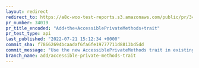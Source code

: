 ```yaml
---
layout: redirect
redirect_to: https://a8c-woo-test-reports.s3.amazonaws.com/public/pr/34019/api/index.html
pr_number: 34019
pr_title_encoded: "Add+the+AccessiblePrivateMethods+trait"
pr_test_type: api
last_published: "2022-07-21 15:12:34 +0000"
commit_sha: f78662694bcaadaf6fa6fe19777711d8813bd5dd
commit_message: "Use the new AccessiblePrivateMethods trait in existing classes"
branch_name: add/accessible-private-methods-trait
---
```

